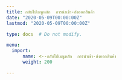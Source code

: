 ```yaml
---
title: กลับไปเมนูหลัก  การนำเข้า-ส่งออกสินค้า
date: "2020-05-09T00:00:00Z"
lastmod: "2020-05-09T00:00:00Z"

type: docs  # Do not modify.

menu:
  import:
      name: <--กลับไปเมนูหลัก  การนำเข้า-ส่งออกสินค้า
      weight: 200

---
```


<script>
   var files = '/knowledge-center/customs/customs/index.html'
   //document.location = files
   location.replace(files)
  </script>
